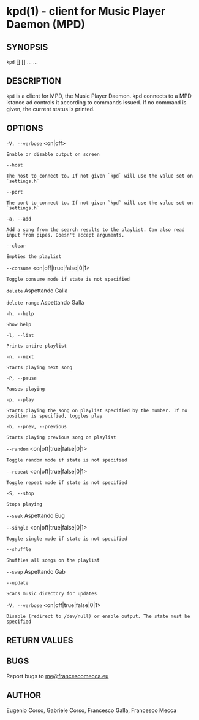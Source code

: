 kpd(1) - client for Music Player Daemon (MPD)
========================================

## SYNOPSIS

`kpd` <options> [<arguments>] <options> [<arguments>] ... ...

## DESCRIPTION 

`kpd` is a client for MPD, the Music Player Daemon.
kpd connects to a MPD istance ad controls it according to commands issued.
If no command is given, the current status is printed.

## OPTIONS

`-V, --verbose` <on|off>

	Enable or disable output on screen

`--host`

	The host to connect to. If not given `kpd` will use the value set on `settings.h`

`--port`

	The port to connect to. If not given `kpd` will use the value set on `settings.h`

`-a, --add`

	Add a song from the search results to the playlist. Can also read input from pipes. Doesn't accept arguments.

`--clear`

	Empties the playlist

`--consume` <on|off|true|false|0|1>

	Toggle consume mode if state is not specified

`delete`
	Aspettando Galla

`delete range`
	Aspettando Galla

`-h, --help`

	Show help

`-l, --list`

	Prints entire playlist

`-n, --next`

	Starts playing next song

`-P, --pause`

	Pauses playing

`-p, --play` <position>

	Starts playing the song on playlist specified by the number. If no position is specified, toggles play

`-b, --prev, --previous`

	Starts playing previous song on playlist

`--random` <on|off|true|false|0|1>

	Toggle random mode if state is not specified

`--repeat` <on|off|true|false|0|1>

	Toggle repeat mode if state is not specified

`-S, --stop`

	Stops playing

`--seek`
	Aspettando Eug

`--single` <on|off|true|false|0|1>

	Toggle single mode if state is not specified

`--shuffle`

	Shuffles all songs on the playlist

`--swap`
	Aspettando Gab

`--update`

	Scans music directory for updates

`-V, --verbose` <on|off|true|false|0|1>

	Disable (redirect to /dev/null) or enable output. The state must be specified

	
	

## RETURN VALUES

## BUGS

Report bugs to me@francescomecca.eu


## AUTHOR

Eugenio Corso, Gabriele Corso, Francesco Galla, Francesco Mecca
